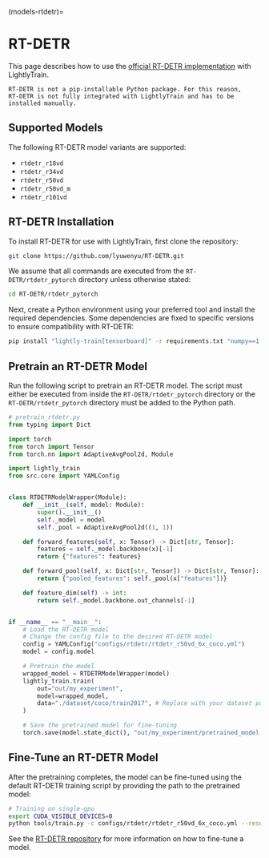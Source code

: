 (models-rtdetr)=

# RT-DETR

This page describes how to use the [official RT-DETR implementation](https://github.com/lyuwenyu/RT-DETR)
with LightlyTrain.

```{note}
RT-DETR is not a pip-installable Python package. For this reason,
RT-DETR is not fully integrated with LightlyTrain and has to be
installed manually.
```

## Supported Models

The following RT-DETR model variants are supported:

- `rtdetr_r18vd`
- `rtdetr_r34vd`
- `rtdetr_r50vd`
- `rtdetr_r50vd_m`
- `rtdetr_r101vd`

## RT-DETR Installation

To install RT-DETR for use with LightlyTrain, first clone the repository:

```bash
git clone https://github.com/lyuwenyu/RT-DETR.git
```

We assume that all commands are executed from the `RT-DETR/rtdetr_pytorch` directory
unless otherwise stated:

```bash
cd RT-DETR/rtdetr_pytorch
```

Next, create a Python environment using your preferred tool and install the required dependencies.
Some dependencies are fixed to specific versions to ensure compatibility with RT-DETR:

```bash
pip install "lightly-train[tensorboard]" -r requirements.txt "numpy==1.26" "pytorch-lightning==2.1.0" pycocotools
```

## Pretrain an RT-DETR Model

Run the following script to pretrain an RT-DETR model. The script must either
be executed from inside the `RT-DETR/rtdetr_pytorch` directory or the
`RT-DETR/rtdetr_pytorch` directory must be added to the Python path.

```python
# pretrain_rtdetr.py
from typing import Dict

import torch
from torch import Tensor
from torch.nn import AdaptiveAvgPool2d, Module

import lightly_train
from src.core import YAMLConfig


class RTDETRModelWrapper(Module):
    def __init__(self, model: Module):
        super().__init__()
        self._model = model
        self._pool = AdaptiveAvgPool2d((1, 1))

    def forward_features(self, x: Tensor) -> Dict[str, Tensor]:
        features = self._model.backbone(x)[-1]
        return {"features": features}

    def forward_pool(self, x: Dict[str, Tensor]) -> Dict[str, Tensor]:
        return {"pooled_features": self._pool(x["features"])}

    def feature_dim(self) -> int:
        return self._model.backbone.out_channels[-1]


if __name__ == "__main__":
    # Load the RT-DETR model
    # Change the config file to the desired RT-DETR model
    config = YAMLConfig("configs/rtdetr/rtdetr_r50vd_6x_coco.yml")
    model = config.model

    # Pretrain the model
    wrapped_model = RTDETRModelWrapper(model)
    lightly_train.train(
        out="out/my_experiment",
        model=wrapped_model,
        data="./dataset/coco/train2017", # Replace with your dataset path.
    )

    # Save the pretrained model for fine-tuning
    torch.save(model.state_dict(), "out/my_experiment/pretrained_model.pt")
```

## Fine-Tune an RT-DETR Model

After the pretraining completes, the model can be fine-tuned using the default
RT-DETR training script by providing the path to the pretrained model:

```bash
# Training on single-gpu
export CUDA_VISIBLE_DEVICES=0
python tools/train.py -c configs/rtdetr/rtdetr_r50vd_6x_coco.yml --resume out/my_experiment/pretrained_model.pt
```

See the [RT-DETR repository](https://github.com/lyuwenyu/RT-DETR/tree/main/rtdetr_pytorch)
for more information on how to fine-tune a model.
